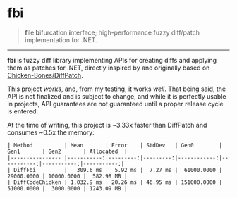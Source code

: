 # fbi

> **f**ile **b**ifurcation **i**nterface; high-performance fuzzy diff/patch implementation for .NET.

---

**fbi** is fuzzy diff library implementing APIs for creating diffs and applying them as patches for .NET, directly inspired by and originally based on [Chicken-Bones/DiffPatch](https://github.com/Chicken-Bones/DiffPatch).

This project *works*, and, from my testing, it works *well*. That being said, the API is not finalized and is subject to change, and while it is perfectly usable in projects, API guarantees are not guaranteed until a proper release cycle is entered.

At the time of writing, this project is ~3.33x faster than DiffPatch and consumes ~0.5x the memory:

```
| Method          | Mean       | Error    | StdDev   | Gen0        | Gen1       | Gen2       | Allocated  |
|---------------- |-----------:|---------:|---------:|------------:|-----------:|-----------:|-----------:|
| DiffFbi         |   309.6 ms |  5.92 ms |  7.27 ms |  61000.0000 | 29000.0000 | 10000.0000 |  582.98 MB |
| DiffCodeChicken | 1,032.9 ms | 20.26 ms | 46.95 ms | 151000.0000 | 51000.0000 |  3000.0000 | 1243.09 MB |
```
